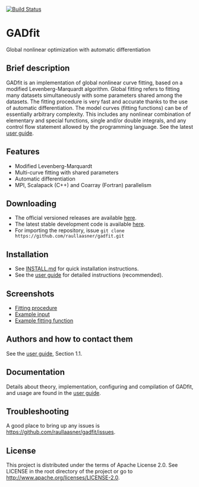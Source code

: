 [![Build Status](https://github.com/raullaasner/gadfit/workflows/main/badge.svg)](https://github.com/raullaasner/gadfit/actions)

GADfit
======

Global nonlinear optimization with automatic differentiation

Brief description
-----------------

GADfit is an implementation of global nonlinear curve fitting, based on a modified Levenberg-Marquardt algorithm. Global fitting refers to fitting many datasets simultaneously with some parameters shared among the datasets. The fitting procedure is very fast and accurate thanks to the use of automatic differentiation. The model curves (fitting functions) can be of essentially arbitrary complexity. This includes any nonlinear combination of elementary and special functions, single and/or double integrals, and any control flow statement allowed by the programming language. See the latest [user guide](https://raullaasner.github.io/gadfit/doc/user_guide.pdf).

Features
--------

* Modified Levenberg-Marquardt
* Multi-curve fitting with shared parameters
* Automatic differentiation
* MPI, Scalapack (C++) and Coarray (Fortran) parallelism

Downloading
-----------

* The official versioned releases are available [here](https://github.com/raullaasner/gadfit/releases).
* The latest stable development code is available [here](https://github.com/raullaasner/gadfit/archive/master.zip).
* For importing the repository, issue `git clone https://github.com/raullaasner/gadfit.git`

Installation
------------

* See [INSTALL.md](https://github.com/raullaasner/gadfit/blob/master/INSTALL.md) for quick installation instructions.
* See the [user guide](https://raullaasner.github.io/gadfit/doc/user_guide/user_guide.pdf) for detailed instructions (recommended).

Screenshots
-----------

* [Fitting procedure](https://raullaasner.github.io/gadfit/screenshot1.png)
* [Example input](https://raullaasner.github.io/gadfit/screenshot2.png)
* [Example fitting function](https://raullaasner.github.io/gadfit/screenshot3.png)

Authors and how to contact them
-------------------------------

See the [user guide](https://raullaasner.github.io/gadfit/doc/user_guide/user_guide.pdf), Section 1.1.

Documentation
-------------

Details about theory, implementation, configuring and compilation of GADfit, and usage are found in the [user guide](https://raullaasner.github.io/gadfit/doc/user_guide/user_guide.pdf).

Troubleshooting
---------------

A good place to bring up any issues is https://github.com/raullaasner/gadfit/issues.

License
-------

This project is distributed under the terms of Apache License 2.0. See LICENSE in the root directory of the project or go to http://www.apache.org/licenses/LICENSE-2.0.
